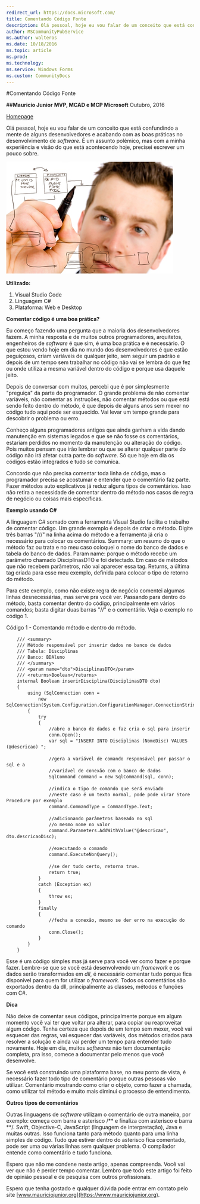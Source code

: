 ```yaml
---
redirect_url: https://docs.microsoft.com/
title: Comentando Código Fonte
description: Olá pessoal, hoje eu vou falar de um conceito que está confundindo a mente de alguns desenvolvedores e acabando com as boas práticas no desenvolvimento de *software*. É um assunto polêmico, mas com a minha experiência e visão do que está acontecendo hoje, precisei escrever um pouco sobre.
author: MSCommunityPubService
ms.author: walteros
ms.date: 10/18/2016
ms.topic: article
ms.prod: 
ms.technology: 
ms.service: Windows Forms
ms.custom: CommunityDocs
---
```


#Comentando Código Fonte

##**Mauricio Junior**
**MVP, MCAD e MCP Microsoft**
Outubro, 2016

[Homepage](https://www.mauriciojunior.org)

Olá pessoal, hoje eu vou falar de um conceito que está confundindo a mente de alguns desenvolvedores e acabando com as boas práticas no desenvolvimento de *software*. É um assunto polêmico, mas com a minha experiência e visão do que está acontecendo hoje, precisei escrever um pouco sobre.

![codigo fonte](img/ComentandoCodigoFonte-pic01.jpg)

**Utilizado:**

1. Visual Studio Code
2. Linguagem C#
3. Plataforma: Web e Desktop

**Comentar código é uma boa prática?**

Eu começo fazendo uma pergunta que a maioria dos desenvolvedores fazem. A minha resposta e de muitos outros programadores, arquitetos, engenheiros de *software* é que sim, é uma boa prática e é necessário. O que estou vendo hoje em dia no mundo dos desenvolvedores é que estão peguiçosos, criam variáveis de qualquer jeito, sem seguir um padrão e depois de um tempo sem trabalhar no código não vai se lembra do que fez ou onde utiliza a mesma variável dentro do código e porque usa daquele jeito.

Depois de conversar com muitos, percebi que é por simplesmente "preguiça" da parte do programador. O grande problema de não comentar variáveis, não comentar as instruções, não comentar métodos ou que está sendo feito dentro do método, é que depois de alguns anos sem mexer no código tudo aqui pode ser esquecido. Vai levar um tempo grande para descobrir o problema ou erro.

Conheço alguns programadores antigos que ainda ganham a vida dando manutenção em sistemas legados e que se não fosse os comentários, estariam perdidos no momento da manutenção ou alteração do código. Pois muitos pensam que irão lembrar ou que se alterar qualquer parte do código não irá afetar outra parte do *software*. Só que hoje em dia os códigos estão integrados e tudo se comunica.

Concordo que não precisa comentar toda linha de código, mas o programador precisa se acostumar e entender que o comentário faz parte. Fazer métodos auto explicativos já reduz alguns tipos de comentários. Isso não retira a necessidade de comentar dentro do método nos casos de regra de negócio ou coisas mais específicas.

**Exemplo usando C#**

A linguagem C# somado com a ferramenta Visual Studio facilita o trabalho de comentar código. Um grande exemplo é depois de criar o método. Digite três barras "///" na linha acima do método e a ferramenta já cria o necessário para colocar os comentários. Summary: um resumo do que o método faz ou trata e no meu caso coloquei o nome do banco de dados e tabela do banco de dados. Param name: porque o método recebe um parâmetro chamado DisciplinasDTO e foi detectado. Em caso de métodos que não recebem parâmetros, não vai aparecer essa tag. Returns, a última tag criada para esse meu exemplo, definida para colocar o tipo de retorno do método.

Para este exemplo, como não existe regra de negócio comentei algumas linhas desnecessárias, mas serve pra você ver. Passando para dentro do método, basta comentar dentro do código, principalmente em vários comandos; basta digitar duas barras "//" e o comentário. Veja o exemplo no código 1.

Código 1 - Comentando método e dentro do método.

		/// <summary>
        /// Método responsável por inserir dados no banco de dados
        /// Tabela: Disciplinas
        /// Banco: BDAluno
        /// </summary>
        /// <param name="dto">DisciplinasDTO</param>
        /// <returns>Boolean</returns>
        internal Boolean inserirDisciplina(DisciplinasDTO dto)
        {
            using (SqlConnection conn = 
                new SqlConnection(System.Configuration.ConfigurationManager.ConnectionStrings["SQLConexaoLocal"].ToString()))
            {
                try
                {
                    //abre o banco de dados e faz cria o sql para inserir
                    conn.Open();
                    var sql = "INSERT INTO Disciplinas (NomeDisc) VALUES (@descricao) ";

                    //gera a variável de comando responsável por passar o sql e a 
                    //variável de conexão com o banco de dados
                    SqlCommand command = new SqlCommand(sql, conn);

                    //indica o tipo de comando que será enviado
                    //neste caso é um texto normal, pode pode virar Store Procedure por exemplo
                    command.CommandType = CommandType.Text;

                    //adicionando parâmetros baseado no sql
                    //o mesmo nome no valor
                    command.Parameters.AddWithValue("@descricao", dto.descricaoDisc);

                    //executando o comando
                    command.ExecuteNonQuery();

                    //se der tudo certo, retorna true.
                    return true;
                }
                catch (Exception ex)
                {
                    throw ex;
                }
                finally
                {
                    //fecha a conexão, mesmo se der erro na execução do comando
                    conn.Close();
                }
            }
        }


Esse é um código simples mas já serve para você ver como fazer e porque fazer. Lembre-se que se você está desenvolvendo um *framework* e os dados serão transformados em *dll*, é necessário comentar tudo porque fica disponível para quem for utilizar o *framework*. Todos os comentários são exportados dentro da dll, principalmente as classes, métodos e funções com C#.

**Dica**

Não deixe de comentar seus códigos, principalmente porque em algum momento você vai ter que voltar pra alterar, para copiar ou reaproveitar algum código. Tenha certeza que depois de um tempo sem mexer, você vai esquecer das regras, vai esquecer das variáveis, dos métodos criados para resolver a solução e ainda vai perder um tempo para entender tudo novamente. Hoje em dia, muitos *softwares* não tem documentação completa, pra isso, comece a documentar pelo menos que você desenvolve.

Se você está construindo uma plataforma base, no meu ponto de vista, é necessário fazer todo tipo de comentário porque outras pessoas vão utilizar. Comentário mostrando como criar o objeto, como fazer a chamada, como utilizar tal método e muito mais diminui o processo de entendimento.


**Outros tipos de comentários**

Outras linguagens de *software* utilizam o comentário de outra maneira, por exemplo: começa com barra e asterisco /** e finaliza com asterisco e barra **/. Swift, Objective-C, JavaScript (linguagem de interpretação), Java e muitas outras. Isso funciona tanto para método quanto para uma linha simples de código. Tudo que estiver dentro do asterisco fica comentado, pode ser uma ou várias linhas sem qualquer problema. O compilador entende como comentário e tudo funciona.


Espero que não me condene neste artigo, apenas compreenda. Você vai ver que não é perder tempo comentar. Lembro que todo este artigo foi feito de opinião pessoal e de pesquisa com outros profissionais.

Espero que tenha gostado e qualquer dúvida pode entrar em contato pelo site [www.mauriciojunior.org](https://www.mauriciojunior.org).


